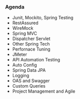 ### Agenda
 - Junit, Mockito, Spring Testing 
 - RestAssured
 - WireMock
 - Spring MVC
 - Dispatcher Servlet
 - Other Spring Tech 
 - Perfornace Tuning 
 - JMeter 
 - API Automation Testing
 - Auto Config 
 - Spring Data JPA
 - Logging 
 - OAS and Swagger
 - Custom Queries 
 - Project Management and Agile 
